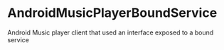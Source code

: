# AndroidMusicPlayerBoundService
Android Music player client that used an interface exposed to a bound service
